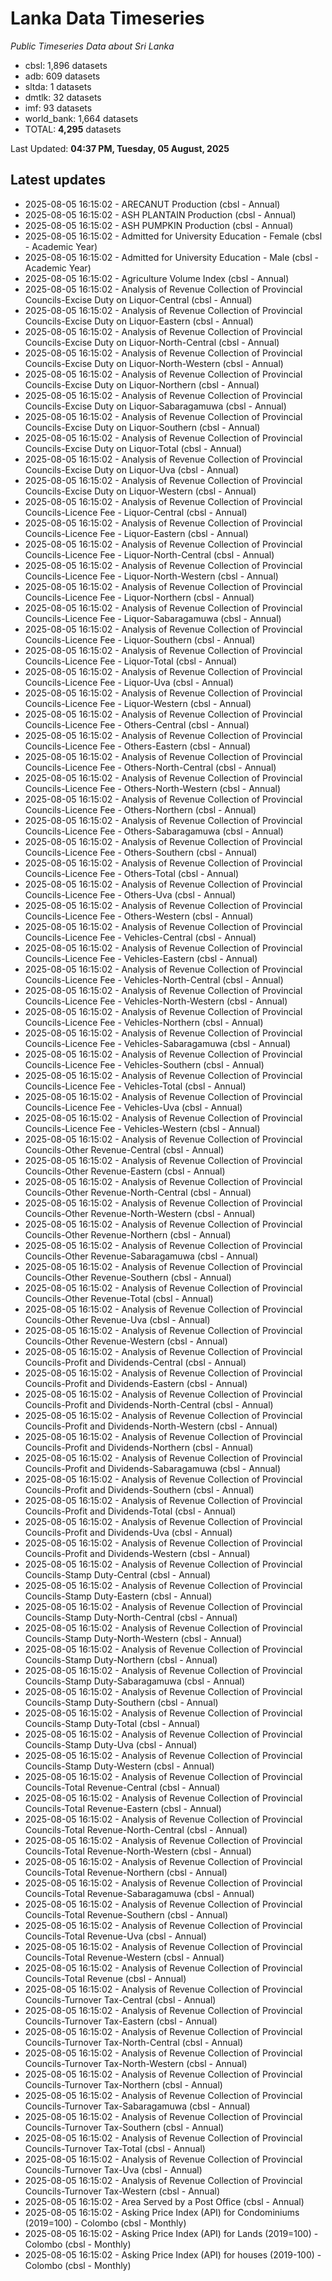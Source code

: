 # Lanka Data Timeseries
*Public Timeseries Data about Sri Lanka*

* cbsl: 1,896 datasets
* adb: 609 datasets
* sltda: 1 datasets
* dmtlk: 32 datasets
* imf: 93 datasets
* world_bank: 1,664 datasets
* TOTAL: **4,295** datasets

Last Updated: **04:37 PM, Tuesday, 05 August, 2025**

## Latest updates

* 2025-08-05 16:15:02 - ARECANUT Production (cbsl - Annual)
* 2025-08-05 16:15:02 - ASH PLANTAIN Production (cbsl - Annual)
* 2025-08-05 16:15:02 - ASH PUMPKIN Production (cbsl - Annual)
* 2025-08-05 16:15:02 - Admitted for University Education - Female (cbsl - Academic Year)
* 2025-08-05 16:15:02 - Admitted for University Education - Male (cbsl - Academic Year)
* 2025-08-05 16:15:02 - Agriculture Volume Index (cbsl - Annual)
* 2025-08-05 16:15:02 - Analysis of Revenue Collection of Provincial Councils-Excise Duty on Liquor-Central (cbsl - Annual)
* 2025-08-05 16:15:02 - Analysis of Revenue Collection of Provincial Councils-Excise Duty on Liquor-Eastern (cbsl - Annual)
* 2025-08-05 16:15:02 - Analysis of Revenue Collection of Provincial Councils-Excise Duty on Liquor-North-Central (cbsl - Annual)
* 2025-08-05 16:15:02 - Analysis of Revenue Collection of Provincial Councils-Excise Duty on Liquor-North-Western (cbsl - Annual)
* 2025-08-05 16:15:02 - Analysis of Revenue Collection of Provincial Councils-Excise Duty on Liquor-Northern (cbsl - Annual)
* 2025-08-05 16:15:02 - Analysis of Revenue Collection of Provincial Councils-Excise Duty on Liquor-Sabaragamuwa (cbsl - Annual)
* 2025-08-05 16:15:02 - Analysis of Revenue Collection of Provincial Councils-Excise Duty on Liquor-Southern (cbsl - Annual)
* 2025-08-05 16:15:02 - Analysis of Revenue Collection of Provincial Councils-Excise Duty on Liquor-Total (cbsl - Annual)
* 2025-08-05 16:15:02 - Analysis of Revenue Collection of Provincial Councils-Excise Duty on Liquor-Uva (cbsl - Annual)
* 2025-08-05 16:15:02 - Analysis of Revenue Collection of Provincial Councils-Excise Duty on Liquor-Western (cbsl - Annual)
* 2025-08-05 16:15:02 - Analysis of Revenue Collection of Provincial Councils-Licence Fee - Liquor-Central (cbsl - Annual)
* 2025-08-05 16:15:02 - Analysis of Revenue Collection of Provincial Councils-Licence Fee - Liquor-Eastern (cbsl - Annual)
* 2025-08-05 16:15:02 - Analysis of Revenue Collection of Provincial Councils-Licence Fee - Liquor-North-Central (cbsl - Annual)
* 2025-08-05 16:15:02 - Analysis of Revenue Collection of Provincial Councils-Licence Fee - Liquor-North-Western (cbsl - Annual)
* 2025-08-05 16:15:02 - Analysis of Revenue Collection of Provincial Councils-Licence Fee - Liquor-Northern (cbsl - Annual)
* 2025-08-05 16:15:02 - Analysis of Revenue Collection of Provincial Councils-Licence Fee - Liquor-Sabaragamuwa (cbsl - Annual)
* 2025-08-05 16:15:02 - Analysis of Revenue Collection of Provincial Councils-Licence Fee - Liquor-Southern (cbsl - Annual)
* 2025-08-05 16:15:02 - Analysis of Revenue Collection of Provincial Councils-Licence Fee - Liquor-Total (cbsl - Annual)
* 2025-08-05 16:15:02 - Analysis of Revenue Collection of Provincial Councils-Licence Fee - Liquor-Uva (cbsl - Annual)
* 2025-08-05 16:15:02 - Analysis of Revenue Collection of Provincial Councils-Licence Fee - Liquor-Western (cbsl - Annual)
* 2025-08-05 16:15:02 - Analysis of Revenue Collection of Provincial Councils-Licence Fee - Others-Central (cbsl - Annual)
* 2025-08-05 16:15:02 - Analysis of Revenue Collection of Provincial Councils-Licence Fee - Others-Eastern (cbsl - Annual)
* 2025-08-05 16:15:02 - Analysis of Revenue Collection of Provincial Councils-Licence Fee - Others-North-Central (cbsl - Annual)
* 2025-08-05 16:15:02 - Analysis of Revenue Collection of Provincial Councils-Licence Fee - Others-North-Western (cbsl - Annual)
* 2025-08-05 16:15:02 - Analysis of Revenue Collection of Provincial Councils-Licence Fee - Others-Northern (cbsl - Annual)
* 2025-08-05 16:15:02 - Analysis of Revenue Collection of Provincial Councils-Licence Fee - Others-Sabaragamuwa (cbsl - Annual)
* 2025-08-05 16:15:02 - Analysis of Revenue Collection of Provincial Councils-Licence Fee - Others-Southern (cbsl - Annual)
* 2025-08-05 16:15:02 - Analysis of Revenue Collection of Provincial Councils-Licence Fee - Others-Total (cbsl - Annual)
* 2025-08-05 16:15:02 - Analysis of Revenue Collection of Provincial Councils-Licence Fee - Others-Uva (cbsl - Annual)
* 2025-08-05 16:15:02 - Analysis of Revenue Collection of Provincial Councils-Licence Fee - Others-Western (cbsl - Annual)
* 2025-08-05 16:15:02 - Analysis of Revenue Collection of Provincial Councils-Licence Fee - Vehicles-Central (cbsl - Annual)
* 2025-08-05 16:15:02 - Analysis of Revenue Collection of Provincial Councils-Licence Fee - Vehicles-Eastern (cbsl - Annual)
* 2025-08-05 16:15:02 - Analysis of Revenue Collection of Provincial Councils-Licence Fee - Vehicles-North-Central (cbsl - Annual)
* 2025-08-05 16:15:02 - Analysis of Revenue Collection of Provincial Councils-Licence Fee - Vehicles-North-Western (cbsl - Annual)
* 2025-08-05 16:15:02 - Analysis of Revenue Collection of Provincial Councils-Licence Fee - Vehicles-Northern (cbsl - Annual)
* 2025-08-05 16:15:02 - Analysis of Revenue Collection of Provincial Councils-Licence Fee - Vehicles-Sabaragamuwa (cbsl - Annual)
* 2025-08-05 16:15:02 - Analysis of Revenue Collection of Provincial Councils-Licence Fee - Vehicles-Southern (cbsl - Annual)
* 2025-08-05 16:15:02 - Analysis of Revenue Collection of Provincial Councils-Licence Fee - Vehicles-Total (cbsl - Annual)
* 2025-08-05 16:15:02 - Analysis of Revenue Collection of Provincial Councils-Licence Fee - Vehicles-Uva (cbsl - Annual)
* 2025-08-05 16:15:02 - Analysis of Revenue Collection of Provincial Councils-Licence Fee - Vehicles-Western (cbsl - Annual)
* 2025-08-05 16:15:02 - Analysis of Revenue Collection of Provincial Councils-Other Revenue-Central (cbsl - Annual)
* 2025-08-05 16:15:02 - Analysis of Revenue Collection of Provincial Councils-Other Revenue-Eastern (cbsl - Annual)
* 2025-08-05 16:15:02 - Analysis of Revenue Collection of Provincial Councils-Other Revenue-North-Central (cbsl - Annual)
* 2025-08-05 16:15:02 - Analysis of Revenue Collection of Provincial Councils-Other Revenue-North-Western (cbsl - Annual)
* 2025-08-05 16:15:02 - Analysis of Revenue Collection of Provincial Councils-Other Revenue-Northern (cbsl - Annual)
* 2025-08-05 16:15:02 - Analysis of Revenue Collection of Provincial Councils-Other Revenue-Sabaragamuwa (cbsl - Annual)
* 2025-08-05 16:15:02 - Analysis of Revenue Collection of Provincial Councils-Other Revenue-Southern (cbsl - Annual)
* 2025-08-05 16:15:02 - Analysis of Revenue Collection of Provincial Councils-Other Revenue-Total (cbsl - Annual)
* 2025-08-05 16:15:02 - Analysis of Revenue Collection of Provincial Councils-Other Revenue-Uva (cbsl - Annual)
* 2025-08-05 16:15:02 - Analysis of Revenue Collection of Provincial Councils-Other Revenue-Western (cbsl - Annual)
* 2025-08-05 16:15:02 - Analysis of Revenue Collection of Provincial Councils-Profit and Dividends-Central (cbsl - Annual)
* 2025-08-05 16:15:02 - Analysis of Revenue Collection of Provincial Councils-Profit and Dividends-Eastern (cbsl - Annual)
* 2025-08-05 16:15:02 - Analysis of Revenue Collection of Provincial Councils-Profit and Dividends-North-Central (cbsl - Annual)
* 2025-08-05 16:15:02 - Analysis of Revenue Collection of Provincial Councils-Profit and Dividends-North-Western (cbsl - Annual)
* 2025-08-05 16:15:02 - Analysis of Revenue Collection of Provincial Councils-Profit and Dividends-Northern (cbsl - Annual)
* 2025-08-05 16:15:02 - Analysis of Revenue Collection of Provincial Councils-Profit and Dividends-Sabaragamuwa (cbsl - Annual)
* 2025-08-05 16:15:02 - Analysis of Revenue Collection of Provincial Councils-Profit and Dividends-Southern (cbsl - Annual)
* 2025-08-05 16:15:02 - Analysis of Revenue Collection of Provincial Councils-Profit and Dividends-Total (cbsl - Annual)
* 2025-08-05 16:15:02 - Analysis of Revenue Collection of Provincial Councils-Profit and Dividends-Uva (cbsl - Annual)
* 2025-08-05 16:15:02 - Analysis of Revenue Collection of Provincial Councils-Profit and Dividends-Western (cbsl - Annual)
* 2025-08-05 16:15:02 - Analysis of Revenue Collection of Provincial Councils-Stamp Duty-Central (cbsl - Annual)
* 2025-08-05 16:15:02 - Analysis of Revenue Collection of Provincial Councils-Stamp Duty-Eastern (cbsl - Annual)
* 2025-08-05 16:15:02 - Analysis of Revenue Collection of Provincial Councils-Stamp Duty-North-Central (cbsl - Annual)
* 2025-08-05 16:15:02 - Analysis of Revenue Collection of Provincial Councils-Stamp Duty-North-Western (cbsl - Annual)
* 2025-08-05 16:15:02 - Analysis of Revenue Collection of Provincial Councils-Stamp Duty-Northern (cbsl - Annual)
* 2025-08-05 16:15:02 - Analysis of Revenue Collection of Provincial Councils-Stamp Duty-Sabaragamuwa (cbsl - Annual)
* 2025-08-05 16:15:02 - Analysis of Revenue Collection of Provincial Councils-Stamp Duty-Southern (cbsl - Annual)
* 2025-08-05 16:15:02 - Analysis of Revenue Collection of Provincial Councils-Stamp Duty-Total (cbsl - Annual)
* 2025-08-05 16:15:02 - Analysis of Revenue Collection of Provincial Councils-Stamp Duty-Uva (cbsl - Annual)
* 2025-08-05 16:15:02 - Analysis of Revenue Collection of Provincial Councils-Stamp Duty-Western (cbsl - Annual)
* 2025-08-05 16:15:02 - Analysis of Revenue Collection of Provincial Councils-Total Revenue-Central (cbsl - Annual)
* 2025-08-05 16:15:02 - Analysis of Revenue Collection of Provincial Councils-Total Revenue-Eastern (cbsl - Annual)
* 2025-08-05 16:15:02 - Analysis of Revenue Collection of Provincial Councils-Total Revenue-North-Central (cbsl - Annual)
* 2025-08-05 16:15:02 - Analysis of Revenue Collection of Provincial Councils-Total Revenue-North-Western (cbsl - Annual)
* 2025-08-05 16:15:02 - Analysis of Revenue Collection of Provincial Councils-Total Revenue-Northern (cbsl - Annual)
* 2025-08-05 16:15:02 - Analysis of Revenue Collection of Provincial Councils-Total Revenue-Sabaragamuwa (cbsl - Annual)
* 2025-08-05 16:15:02 - Analysis of Revenue Collection of Provincial Councils-Total Revenue-Southern (cbsl - Annual)
* 2025-08-05 16:15:02 - Analysis of Revenue Collection of Provincial Councils-Total Revenue-Uva (cbsl - Annual)
* 2025-08-05 16:15:02 - Analysis of Revenue Collection of Provincial Councils-Total Revenue-Western (cbsl - Annual)
* 2025-08-05 16:15:02 - Analysis of Revenue Collection of Provincial Councils-Total Revenue (cbsl - Annual)
* 2025-08-05 16:15:02 - Analysis of Revenue Collection of Provincial Councils-Turnover Tax-Central (cbsl - Annual)
* 2025-08-05 16:15:02 - Analysis of Revenue Collection of Provincial Councils-Turnover Tax-Eastern (cbsl - Annual)
* 2025-08-05 16:15:02 - Analysis of Revenue Collection of Provincial Councils-Turnover Tax-North-Central (cbsl - Annual)
* 2025-08-05 16:15:02 - Analysis of Revenue Collection of Provincial Councils-Turnover Tax-North-Western (cbsl - Annual)
* 2025-08-05 16:15:02 - Analysis of Revenue Collection of Provincial Councils-Turnover Tax-Northern (cbsl - Annual)
* 2025-08-05 16:15:02 - Analysis of Revenue Collection of Provincial Councils-Turnover Tax-Sabaragamuwa (cbsl - Annual)
* 2025-08-05 16:15:02 - Analysis of Revenue Collection of Provincial Councils-Turnover Tax-Southern (cbsl - Annual)
* 2025-08-05 16:15:02 - Analysis of Revenue Collection of Provincial Councils-Turnover Tax-Total (cbsl - Annual)
* 2025-08-05 16:15:02 - Analysis of Revenue Collection of Provincial Councils-Turnover Tax-Uva (cbsl - Annual)
* 2025-08-05 16:15:02 - Analysis of Revenue Collection of Provincial Councils-Turnover Tax-Western (cbsl - Annual)
* 2025-08-05 16:15:02 - Area Served by a Post Office (cbsl - Annual)
* 2025-08-05 16:15:02 - Asking Price Index (API) for Condominiums (2019=100) - Colombo (cbsl - Monthly)
* 2025-08-05 16:15:02 - Asking Price Index (API) for Lands (2019=100) - Colombo (cbsl - Monthly)
* 2025-08-05 16:15:02 - Asking Price Index (API) for houses (2019-100) - Colombo (cbsl - Monthly)